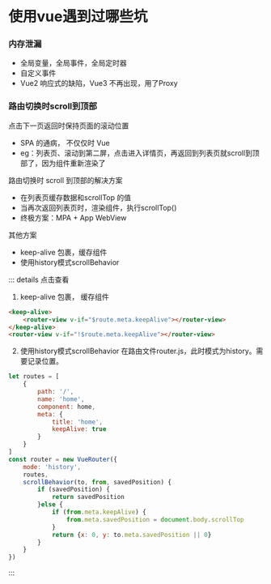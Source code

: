 
# 使用vue遇到过哪些坑

### 内存泄漏
- 全局变量，全局事件，全局定时器
- 自定义事件
- Vue2 响应式的缺陷，Vue3 不再出现，用了Proxy

### 路由切换时scroll到顶部
点击下一页返回时保持页面的滚动位置

- SPA 的通病， 不仅仅时 Vue
- eg：列表页、滚动到第二屏，点击进入详情页，再返回到列表页就scroll到顶部了，因为组件重新渲染了

路由切换时 scroll 到顶部的解决方案

- 在列表页缓存数据和scrollTop 的值
- 当再次返回列表页时，渲染组件，执行scrollTop()
- 终极方案：MPA + App WebView

其他方案
- keep-alive 包裹，缓存组件
- 使用history模式scrollBehavior

::: details 点击查看
1. keep-alive 包裹， 缓存组件
``` html
<keep-alive>
    <router-view v-if="$route.meta.keepAlive"></router-view>
</keep-alive>
<router-view v-if="!$route.meta.keepAlive"></router-view>
```

2. 使用history模式scrollBehavior
在路由文件router.js，此时模式为history。需要记录位置。

``` js
let routes = [
    {
        path: '/',
        name: 'home',
        component: home, 
        meta: {
            title: 'home',
            keepAlive: true
        }
    }
]
const router = new VueRouter({
    mode: 'history',
    routes,
    scrollBehavior(to, from, savedPosition) {
        if (savedPosition) {
            return savedPosition
        }else {
            if (from.meta.keepAlive) {
                from.meta.savedPosition = document.body.scrollTop
            }
            return {x: 0, y: to.meta.savedPosition || 0}
        }
    }
})
```
:::

